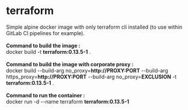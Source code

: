 # terraform

Simple alpine docker image with only terraform cli installed (to use within GitLab CI pipelines for example).
\
\
<b>Command to build the image :</b>
\
docker build -t <b>terraform:0.13.5-1</b> .
\
\
<b>Command to build the image with corporate proxy :</b>
\
docker build --build-arg no_proxy=<b>http://PROXY:PORT</b> --build-arg https_proxy=<b>http://PROXY:PORT</b> --build-arg no_proxy=<b>EXCLUSION</b> -t <b>terraform:0.13.5-1</b> .
\
\
<b>Command to run the container :</b>
\
docker run -d --name terraform <b>terraform:0.13.5-1</b>

